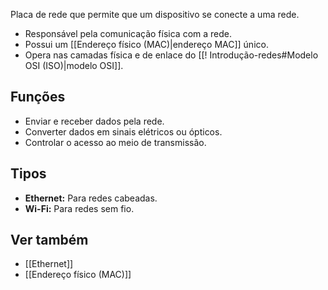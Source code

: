 Placa de rede que permite que um dispositivo se conecte a uma rede.
* Responsável pela comunicação física com a rede.
* Possui um [[Endereço físico (MAC)|endereço MAC]] único.
* Opera nas camadas física e de enlace do [[! Introdução-redes#Modelo OSI (ISO)|modelo OSI]].
## Funções
* Enviar e receber dados pela rede.
* Converter dados em sinais elétricos ou ópticos.
* Controlar o acesso ao meio de transmissão.
## Tipos
* **Ethernet:** Para redes cabeadas.
* **Wi-Fi:** Para redes sem fio.
## Ver também
* [[Ethernet]]
* [[Endereço físico (MAC)]]